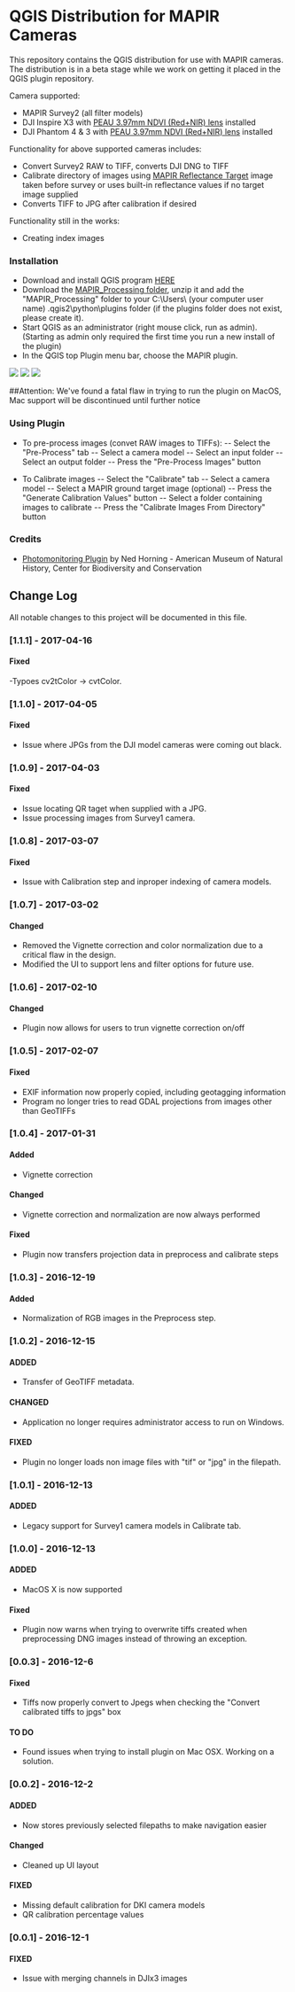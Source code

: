 # QGIS Distribution for MAPIR Cameras
This repository contains the QGIS distribution for use with MAPIR cameras. The distribution is in a beta stage while we work on getting it placed in the QGIS plugin repository.

Camera supported:
- MAPIR Survey2 (all filter models)
- DJI Inspire X3 with [PEAU 3.97mm NDVI (Red+NIR) lens](http://www.peauproductions.com/products/gp39728) installed
- DJI Phantom 4 & 3 with [PEAU 3.97mm NDVI (Red+NIR) lens](http://www.peauproductions.com/products/gp39728) installed

Functionality for above supported cameras includes:
- Convert Survey2 RAW to TIFF, converts DJI DNG to TIFF
- Calibrate directory of images using [MAPIR Reflectance Target](http://www.mapir.camera/collections/accessories/products/mapir-camera-calibration-ground-target-package) image taken before survey or uses built-in reflectance values if no target image supplied
- Converts TIFF to JPG after calibration if desired

Functionality still in the works:
- Creating index images

### Installation
- Download and install QGIS program [HERE](http://www.qgis.org/en/site/forusers/download.html)
- Download the [MAPIR_Processing folder](https://github.com/mapircamera/QGIS/tree/master/Packages), unzip it and add the "MAPIR_Processing" folder to your C:\Users\ (your computer user name) \.qgis2\python\plugins folder (if the plugins folder does not exist, please create it).
- Start QGIS as an administrator (right mouse click, run as admin). (Starting as admin only required the first time you run a new install of the plugin)
- In the QGIS top Plugin menu bar, choose the MAPIR plugin.

![](qgis_folder.PNG)
![](qgis_folder2.PNG)
![](qgis_plugin.PNG)

##Attention: We've found a fatal flaw in trying to run the plugin on MacOS, Mac support will be discontinued until further notice


### Using Plugin

- To pre-process images (convet RAW images to TIFFs):
-- Select the "Pre-Process" tab
-- Select a camera model
-- Select an input folder
-- Select an output folder
-- Press the "Pre-Process Images" button

- To Calibrate images
-- Select the "Calibrate" tab
-- Select a camera model
-- Select a MAPIR ground target image (optional)
-- Press the "Generate Calibration Values" button
-- Select a folder containing images to calibrate
-- Press the "Calibrate Images From Directory" button

### Credits
 - [Photomonitoring Plugin](https://github.com/nedhorning/PhotoMonitoringPlugin) by Ned Horning - American Museum of Natural History, Center for Biodiversity and Conservation

## Change Log
All notable changes to this project will be documented in this file.

### [1.1.1] - 2017-04-16
#### Fixed
-Typoes cv2tColor -> cvtColor.

### [1.1.0] - 2017-04-05
#### Fixed
- Issue where JPGs from the DJI model cameras were coming out black.

### [1.0.9] - 2017-04-03
#### Fixed
- Issue locating QR taget when supplied with a JPG.
- Issue processing images from Survey1 camera.

### [1.0.8] - 2017-03-07
#### Fixed
- Issue with Calibration step and inproper indexing of camera models.

### [1.0.7] - 2017-03-02
#### Changed
- Removed the Vignette correction and color normalization due to a critical flaw in the design. 
- Modified the UI to support lens and filter options for future use.

### [1.0.6] - 2017-02-10
#### Changed
- Plugin now allows for users to trun vignette correction on/off

### [1.0.5] - 2017-02-07
#### Fixed
- EXIF information now properly copied, including geotagging information
- Program no longer tries to read GDAL projections from images other than GeoTIFFs

### [1.0.4] - 2017-01-31
#### Added
- Vignette correction

#### Changed
- Vignette correction and normalization are now always performed

#### Fixed
- Plugin now transfers projection data in preprocess and calibrate steps

### [1.0.3] - 2016-12-19
#### Added
- Normalization of RGB images in the Preprocess step.

### [1.0.2] - 2016-12-15
#### ADDED
- Transfer of GeoTIFF metadata.

#### CHANGED
- Application no longer requires administrator access to run on Windows.

#### FIXED
- Plugin no longer loads non image files with "tif" or "jpg" in the filepath.

### [1.0.1] - 2016-12-13
#### ADDED
- Legacy support for Survey1 camera models in Calibrate tab.

### [1.0.0] - 2016-12-13
#### ADDED
- MacOS X is now supported

#### Fixed
- Plugin now warns when trying to overwrite tiffs created when preprocessing DNG images instead of throwing an exception.

### [0.0.3] - 2016-12-6
#### Fixed
- Tiffs now properly convert to Jpegs when checking the "Convert calibrated tiffs to jpgs" box

#### TO DO
- Found issues when trying to install plugin on Mac OSX. Working on a solution.

### [0.0.2] - 2016-12-2
#### ADDED
- Now stores previously selected filepaths to make navigation easier

#### Changed
- Cleaned up UI layout

#### FIXED
- Missing default calibration for DKI camera models
- QR calibration percentage values

### [0.0.1] - 2016-12-1
#### FIXED
- Issue with merging channels in DJIx3 images


